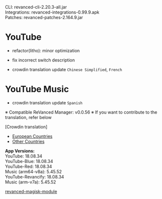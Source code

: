 CLI: revanced-cli-2.20.3-all.jar  
Integrations: revanced-integrations-0.99.9.apk  
Patches: revanced-patches-2.164.9.jar  

YouTube
==
- refactor(litho): minor optimization
- fix incorrect switch description

- crowdin translation update
`Chinese Simplified`, `French`


YouTube Music
==
- crowdin translation update
`Spanish`

※ Compatible ReVanced Manager: v0.0.56
※ If you want to contribute to the translation, refer below

[Crowdin translation]
- [European Countries](https://crowdin.com/project/revancedextendedeu)
- [Other Countries](https://crowdin.com/project/revancedextended)
  
**App Versions:**  
YouTube: 18.08.34  
YouTube-Blue: 18.08.34  
YouTube-Red: 18.08.34  
Music (arm64-v8a): 5.45.52  
YouTube-Revancify: 18.08.34  
Music (arm-v7a): 5.45.52  

[revanced-magisk-module](https://github.com/nikhilbadyal/revanced-magisk-module)  
